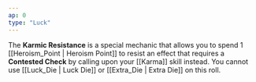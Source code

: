```yaml
---
ap: 0
type: "Luck"
---
```


The **Karmic Resistance** is a special mechanic that allows you to spend 1 [[Heroism_Point | Heroism Point]] to resist an effect that requires a **Contested Check** by calling upon your [[Karma]] skill instead. You cannot use [[Luck_Die | Luck Die]] or [[Extra_Die | Extra Die]] on this roll.
